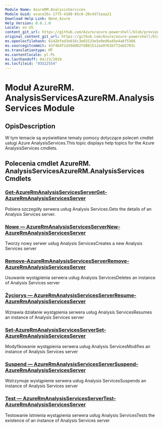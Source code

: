 ```yaml
---
Module Name: AzureRM.AnalysisServices
Module Guid: acace26c-1775-4100-85c0-20c4d71eaa21
Download Help Link: None_Azure
Help Version: 0.0.1.0
Locale: en-US
content_git_url: https://github.com/Azure/azure-powershell/blob/preview/src/ResourceManager/AnalysisServices/Commands.AnalysisServices/help/AzureRM.AnalysisServices.md
original_content_git_url: https://github.com/Azure/azure-powershell/blob/preview/src/ResourceManager/AnalysisServices/Commands.AnalysisServices/help/AzureRM.AnalysisServices.md
ms.openlocfilehash: 6142bfed3e016c3e03133e5e9ed6a45e4a6f5366
ms.sourcegitcommit: 43f4bdf2a59dd82fd881512aa9761bf72eb5703c
ms.translationtype: MT
ms.contentlocale: pl-PL
ms.lasthandoff: 04/23/2019
ms.locfileid: "93522554"
---
```

# <span data-ttu-id="b8c93-101">Moduł AzureRM. AnalysisServices</span><span class="sxs-lookup"><span data-stu-id="b8c93-101">AzureRM.AnalysisServices Module</span></span>
## <span data-ttu-id="b8c93-102">Opis</span><span class="sxs-lookup"><span data-stu-id="b8c93-102">Description</span></span>
<span data-ttu-id="b8c93-103">W tym temacie są wyświetlane tematy pomocy dotyczące poleceń cmdlet usługi Azure AnalysisServices.</span><span class="sxs-lookup"><span data-stu-id="b8c93-103">This topic displays help topics for the Azure AnalysisServices cmdlets.</span></span>

## <span data-ttu-id="b8c93-104">Polecenia cmdlet AzureRM. AnalysisServices</span><span class="sxs-lookup"><span data-stu-id="b8c93-104">AzureRM.AnalysisServices Cmdlets</span></span>
### [<span data-ttu-id="b8c93-105">Get-AzureRmAnalysisServicesServer</span><span class="sxs-lookup"><span data-stu-id="b8c93-105">Get-AzureRmAnalysisServicesServer</span></span>](Get-AzureRmAnalysisServicesServer.md)
<span data-ttu-id="b8c93-106">Pobiera szczegóły serwera usług Analysis Services.</span><span class="sxs-lookup"><span data-stu-id="b8c93-106">Gets the details of an Analysis Services server.</span></span>

### [<span data-ttu-id="b8c93-107">Nowe — AzureRmAnalysisServicesServer</span><span class="sxs-lookup"><span data-stu-id="b8c93-107">New-AzureRmAnalysisServicesServer</span></span>](New-AzureRmAnalysisServicesServer.md)
<span data-ttu-id="b8c93-108">Tworzy nowy serwer usług Analysis Services</span><span class="sxs-lookup"><span data-stu-id="b8c93-108">Creates a new Analysis Services server</span></span>

### [<span data-ttu-id="b8c93-109">Remove-AzureRmAnalysisServicesServer</span><span class="sxs-lookup"><span data-stu-id="b8c93-109">Remove-AzureRmAnalysisServicesServer</span></span>](Remove-AzureRmAnalysisServicesServer.md)
<span data-ttu-id="b8c93-110">Usuwanie wystąpienia serwera usług Analysis Services</span><span class="sxs-lookup"><span data-stu-id="b8c93-110">Deletes an instance of Analysis Services server</span></span>

### [<span data-ttu-id="b8c93-111">Życiorys — AzureRmAnalysisServicesServer</span><span class="sxs-lookup"><span data-stu-id="b8c93-111">Resume-AzureRmAnalysisServicesServer</span></span>](Resume-AzureRmAnalysisServicesServer.md)
<span data-ttu-id="b8c93-112">Wznawia działanie wystąpienia serwera usług Analysis Services</span><span class="sxs-lookup"><span data-stu-id="b8c93-112">Resumes an instance of Analysis Services server</span></span>

### [<span data-ttu-id="b8c93-113">Set-AzureRmAnalysisServicesServer</span><span class="sxs-lookup"><span data-stu-id="b8c93-113">Set-AzureRmAnalysisServicesServer</span></span>](Set-AzureRmAnalysisServicesServer.md)
<span data-ttu-id="b8c93-114">Modyfikowanie wystąpienia serwera usług Analysis Services</span><span class="sxs-lookup"><span data-stu-id="b8c93-114">Modifies  an instance of Analysis Services server</span></span>

### [<span data-ttu-id="b8c93-115">Suspend — AzureRmAnalysisServicesServer</span><span class="sxs-lookup"><span data-stu-id="b8c93-115">Suspend-AzureRmAnalysisServicesServer</span></span>](Suspend-AzureRmAnalysisServicesServer.md)
<span data-ttu-id="b8c93-116">Wstrzymuje wystąpienie serwera usług Analysis Services</span><span class="sxs-lookup"><span data-stu-id="b8c93-116">Suspends an instance of Analysis Services server</span></span>

### [<span data-ttu-id="b8c93-117">Test — AzureRmAnalysisServicesServer</span><span class="sxs-lookup"><span data-stu-id="b8c93-117">Test-AzureRmAnalysisServicesServer</span></span>](Test-AzureRmAnalysisServicesServer.md)
<span data-ttu-id="b8c93-118">Testowanie istnienia wystąpienia serwera usług Analysis Services</span><span class="sxs-lookup"><span data-stu-id="b8c93-118">Tests the existence of an instance of Analysis Services server</span></span>


